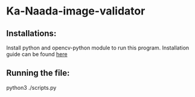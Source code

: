 # Ka-Naada-image-validator

## Installations:
Install python and opencv-python module to run this program. Installation guide can be found [here](https://www.geeksforgeeks.org/how-to-install-opencv-for-python-in-windows/)

## Running the file:
python3 ./scripts.py
